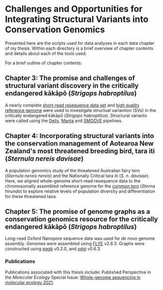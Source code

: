# Challenges and Opportunities for Integrating Structural Variants into Conservation Genomics
Presented here are the scripts used for data analyses in each data chapter of my thesis. Within each directory is a brief overview of chapter contents and details about each of the tools used. 

For a brief outline of chapter contents:

## Chapter 3: The promise and challenges of structural variant discovery in the critically endangered kākāpō (*Strigops habroptilus*)
A nearly complete [short-read resequence data set](https://www.doc.govt.nz/our-work/kakapo-recovery/what-we-do/research-for-the-future/kakapo125-gene-sequencing/) and [high quality reference genome](https://vgp.github.io/genomeark/Strigops_habroptilus/) were used to investigate structual variantion (SVs) in the critically endangered kākāpō (*Strigops habroptilus*). Structural variants were called using the [Delly](https://github.com/dellytools/delly), [Manta](https://github.com/Illumina/manta) and [SMOOVE](https://github.com/brentp/smoove) pipelines.

## Chapter 4: Incorporating structural variants into the conservation management of Aotearoa New Zealand's most threatened breeding bird, tara iti (*Sternula nereis davisae*)
A population genomics study of the threatened Australian fairy tern (*Sternula nereis nereis*) and the Nationally Critical tara iti (*S. n. davisae*). Here, we aligned whole-genome short-read resequence data to the chromosomally assembled reference genome for the [common tern](https://vgp.github.io/genomeark/Sterna_hirundo/) (*Sterna hirundo*) to explore relative levels of population diversity and differentiation for these threatened taxa.

## Chapter 5: The promise of genome graphs as a conservation genomics resource for the critically endangered kākāpō (*Strigops habroptilus*)
Long-read Oxford Nanopore sequence data was used for *de novo* genome assembly. Genomes were assembled using [FLYE](https://github.com/fenderglass/Flye) v2.8.3. Graphs were constructed using [pggb](https://github.com/pangenome/pggb) v0.2.0, and [odgi](https://github.com/pangenome/odgi) v0.6.3.

### Publications
Publications associated with this thesis include:
Published Perspective in the *Molecular Ecology* Special Issue: [Whole-genome sequencing in molecular ecology 2021](https://onlinelibrary.wiley.com/doi/full/10.1111/mec.16141).
